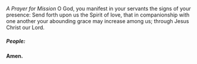 _A Prayer for Mission_
O God, you manifest in your servants the signs of your presence: Send forth upon us the Spirit of love, that in companionship with one another your abounding grace may increase among us; through Jesus Christ our Lord.

##### **People:**
**Amen.**
